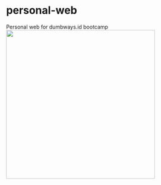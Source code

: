 # personal-web
Personal web for dumbways.id bootcamp
<img align='center' src='https://dumbways.id/assets/images/brandwhite.png' width='400"'>
